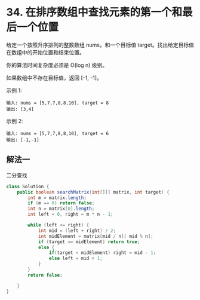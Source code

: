 # 34. 在排序数组中查找元素的第一个和最后一个位置

给定一个按照升序排列的整数数组 nums，和一个目标值 target。找出给定目标值在数组中的开始位置和结束位置。

你的算法时间复杂度必须是 O(log n) 级别。

如果数组中不存在目标值，返回 [-1, -1]。

示例 1:

```
输入: nums = [5,7,7,8,8,10], target = 8
输出: [3,4]
```

示例 2:

```
输入: nums = [5,7,7,8,8,10], target = 6
输出: [-1,-1]
```

## 解法一

二分查找

```Java
class Solution {
    public boolean searchMatrix(int[][] matrix, int target) {
        int m = matrix.length;
        if (m == 0) return false;
        int n = matrix[0].length;
        int left = 0, right = m * n - 1;

        while (left <= right) {
            int mid = (left + right) / 2;
            int midElement = matrix[mid / n][ mid % n];
            if (target == midElement) return true;
            else {
                if(target < midElement) right = mid - 1;
                else left = mid + 1;
            }
        }
        return false;

    }
}
```